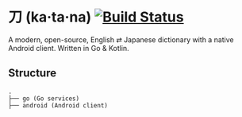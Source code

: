 # 刀 (ka·ta·na) [![Build Status](https://travis-ci.org/MorrisonCole/katana.svg?branch=master)](https://travis-ci.org/MorrisonCole/katana)
A modern, open-source, English ⇄ Japanese dictionary with a native Android client. Written in Go & Kotlin.

## Structure

```
.
├── go (Go services)
├── android (Android client)
```

